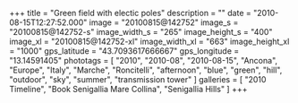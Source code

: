 +++
title = "Green field with electic poles"
description = ""
date = "2010-08-15T12:27:52.000"
image = "20100815@142752"
image_s = "20100815@142752-s"
image_width_s = "265"
image_height_s = "400"
image_xl = "20100815@142752-xl"
image_width_xl = "663"
image_height_xl = "1000"
gps_latitude = "43.7093617666667"
gps_longitude = "13.14591405"
phototags = [ "2010", "2010-08", "2010-08-15", "Ancona", "Europe", "Italy", "Marche", "Roncitelli", "afternoon", "blue", "green", "hill", "outdoor", "sky", "summer", "transmission tower" ]
galleries = [ "2010 Timeline", "Book Senigallia Mare Collina", "Senigallia Hills" ]
+++
